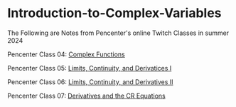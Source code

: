 # Introduction-to-Complex-Variables


The Following are Notes from Pencenter's online Twitch Classes in summer 2024

Pencenter Class 04: [Complex Functions](Pencenter-Complex-Variables-summer-2024/Pencenter_Complex_Variables_Class_04_Complex_Functions_Notes.pdf)

Pencenter Class 05: [Limits, Continuity, and Derivatices I](Pencenter-Complex-Variables-summer-2024/Pencenter_Complex_Variables_Class_05_Limits_Continuity_and_Derivatives_Notes.pdf)

Pencenter Class 06: [Limits, Continuity, and Derivatives II](Pencenter-Complex-Variables-summer-2024/Pencenter_Complex_Variables_Class_06_Limits_Continuity_and_Derivatives_II_Notes.pdf)

Pencenter Class 07: [Derivatives and the CR Equations](Pencenter-Complex-Variables-summer-2024/Pencenter_Complex_Variables_Class_07_Derivatives_and_the_CR_Equations_Notes.pdf)
